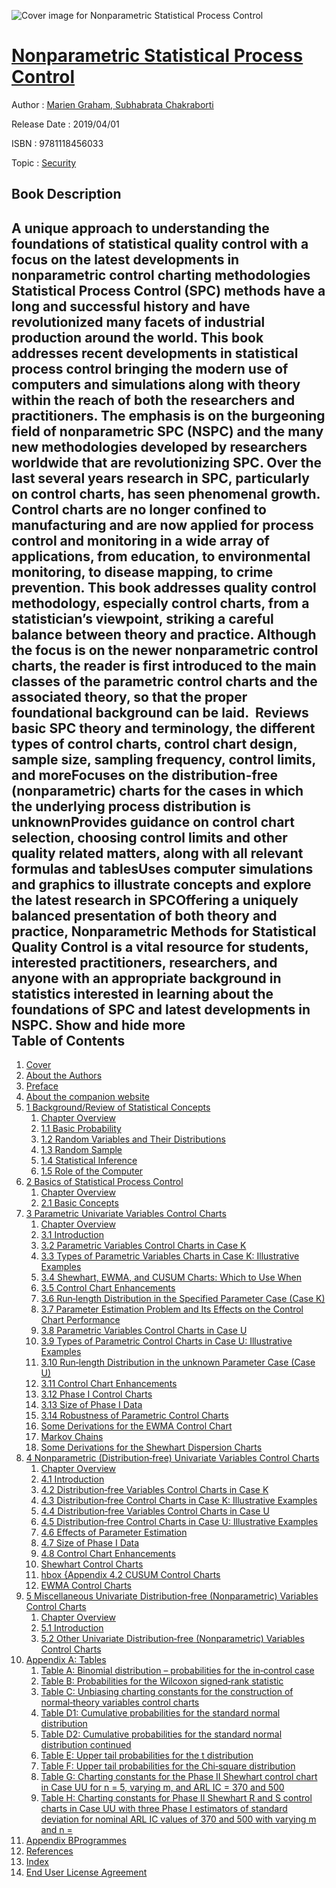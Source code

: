![Cover image for Nonparametric Statistical Process Control](https://imgdetail.ebookreading.net/cover/cover/20200215/EB9781118456033.jpg)

[Nonparametric Statistical Process Control](https://ebookreading.net/view/book/Nonparametric+Statistical+Process+Control-EB9781118456033_1.html "Nonparametric Statistical Process Control")
====================================================================================================================

Author : [Marien Graham](https://ebookreading.net/search/author/Marien+Graham),[ Subhabrata Chakraborti](https://ebookreading.net/search/author/+Subhabrata+Chakraborti)

Release Date : 2019/04/01

ISBN : 9781118456033

Topic : [Security](https://ebookreading.net/search/category/security)

Book Description
-----------------

 A unique approach to understanding the foundations of statistical quality control with a focus on the latest developments in nonparametric control charting methodologies
Statistical Process Control (SPC) methods have a long and successful history and have revolutionized many facets of industrial production around the world. This book addresses recent developments in statistical process control bringing the modern use of computers and simulations along with theory within the reach of both the researchers and practitioners. The emphasis is on the burgeoning field of nonparametric SPC (NSPC) and the many new methodologies developed by researchers worldwide that are revolutionizing SPC.
Over the last several years research in SPC, particularly on control charts, has seen phenomenal growth. Control charts are no longer confined to manufacturing and are now applied for process control and monitoring in a wide array of applications, from education, to environmental monitoring, to disease mapping, to crime prevention. This book addresses quality control methodology, especially control charts, from a statistician’s viewpoint, striking a careful balance between theory and practice. Although the focus is on the newer nonparametric control charts, the reader is first introduced to the main classes of the parametric control charts and the associated theory, so that the proper foundational background can be laid. 
Reviews basic SPC theory and terminology, the different types of control charts, control chart design, sample size, sampling frequency, control limits, and moreFocuses on the distribution-free (nonparametric) charts for the cases in which the underlying process distribution is unknownProvides guidance on control chart selection, choosing control limits and other quality related matters, along with all relevant formulas and tablesUses computer simulations and graphics to illustrate concepts and explore the latest research in SPCOffering a uniquely balanced presentation of both theory and practice, Nonparametric Methods for Statistical Quality Control is a vital resource for students, interested practitioners, researchers, and anyone with an appropriate background in statistics interested in learning about the foundations of SPC and latest developments in NSPC.
        Show and hide more                
Table of Contents
-----------------

1. [Cover](https://ebookreading.net/view/book/Nonparametric+Statistical+Process+Control-EB9781118456033_1.html)
1. [About the Authors](https://ebookreading.net/view/book/Nonparametric+Statistical+Process+Control-EB9781118456033_6.html)
1. [Preface](https://ebookreading.net/view/book/Nonparametric+Statistical+Process+Control-EB9781118456033_7.html)
1. [About the companion website](https://ebookreading.net/view/book/Nonparametric+Statistical+Process+Control-EB9781118456033_8.html)
1. [1 Background/Review of Statistical Concepts](https://ebookreading.net/view/book/Nonparametric+Statistical+Process+Control-EB9781118456033_9.html)
    1. [Chapter Overview](https://ebookreading.net/view/book/Nonparametric+Statistical+Process+Control-EB9781118456033_9.html#head-2-11)
    1. [1.1 Basic Probability](https://ebookreading.net/view/book/Nonparametric+Statistical+Process+Control-EB9781118456033_9.html#head-2-12)
    1. [1.2 Random Variables and Their Distributions](https://ebookreading.net/view/book/Nonparametric+Statistical+Process+Control-EB9781118456033_9.html#head-2-13)
    1. [1.3 Random Sample](https://ebookreading.net/view/book/Nonparametric+Statistical+Process+Control-EB9781118456033_9.html#head-2-14)
    1. [1.4 Statistical Inference](https://ebookreading.net/view/book/Nonparametric+Statistical+Process+Control-EB9781118456033_9.html#head-2-15)
    1. [1.5 Role of the Computer](https://ebookreading.net/view/book/Nonparametric+Statistical+Process+Control-EB9781118456033_9.html#head-2-16)
1. [2 Basics of Statistical Process Control](https://ebookreading.net/view/book/Nonparametric+Statistical+Process+Control-EB9781118456033_10.html)
    1. [Chapter Overview](https://ebookreading.net/view/book/Nonparametric+Statistical+Process+Control-EB9781118456033_10.html#head-2-17)
    1. [2.1 Basic Concepts](https://ebookreading.net/view/book/Nonparametric+Statistical+Process+Control-EB9781118456033_10.html#head-2-18)
1. [3 Parametric Univariate Variables Control Charts](https://ebookreading.net/view/book/Nonparametric+Statistical+Process+Control-EB9781118456033_11.html)
    1. [Chapter Overview](https://ebookreading.net/view/book/Nonparametric+Statistical+Process+Control-EB9781118456033_11.html#head-2-26)
    1. [3.1 Introduction](https://ebookreading.net/view/book/Nonparametric+Statistical+Process+Control-EB9781118456033_11.html#head-2-27)
    1. [3.2 Parametric Variables Control Charts in Case K](https://ebookreading.net/view/book/Nonparametric+Statistical+Process+Control-EB9781118456033_11.html#head-2-28)
    1. [3.3 Types of Parametric Variables Charts in Case K: Illustrative Examples](https://ebookreading.net/view/book/Nonparametric+Statistical+Process+Control-EB9781118456033_11.html#head-2-30)
    1. [3.4 Shewhart, EWMA, and CUSUM Charts: Which to Use When](https://ebookreading.net/view/book/Nonparametric+Statistical+Process+Control-EB9781118456033_11.html#head-2-36)
    1. [3.5 Control Chart Enhancements](https://ebookreading.net/view/book/Nonparametric+Statistical+Process+Control-EB9781118456033_11.html#head-2-37)
    1. [3.6 Run‐length Distribution in the Specified Parameter Case (Case K)](https://ebookreading.net/view/book/Nonparametric+Statistical+Process+Control-EB9781118456033_11.html#head-2-38)
    1. [3.7 Parameter Estimation Problem and Its Effects on the Control Chart Performance](https://ebookreading.net/view/book/Nonparametric+Statistical+Process+Control-EB9781118456033_11.html#head-2-43)
    1. [3.8 Parametric Variables Control Charts in Case U](https://ebookreading.net/view/book/Nonparametric+Statistical+Process+Control-EB9781118456033_11.html#head-2-44)
    1. [3.9 Types of Parametric Control Charts in Case U: Illustrative Examples](https://ebookreading.net/view/book/Nonparametric+Statistical+Process+Control-EB9781118456033_11.html#head-2-45)
    1. [3.10 Run‐length Distribution in the unknown Parameter Case (Case U)](https://ebookreading.net/view/book/Nonparametric+Statistical+Process+Control-EB9781118456033_11.html#head-2-51)
    1. [3.11 Control Chart Enhancements](https://ebookreading.net/view/book/Nonparametric+Statistical+Process+Control-EB9781118456033_11.html#head-2-52)
    1. [3.12 Phase I Control Charts](https://ebookreading.net/view/book/Nonparametric+Statistical+Process+Control-EB9781118456033_11.html#head-2-53)
    1. [3.13 Size of Phase I Data](https://ebookreading.net/view/book/Nonparametric+Statistical+Process+Control-EB9781118456033_11.html#head-2-55)
    1. [3.14 Robustness of Parametric Control Charts](https://ebookreading.net/view/book/Nonparametric+Statistical+Process+Control-EB9781118456033_11.html#head-2-56)
    1. [Some Derivations for the EWMA Control Chart](https://ebookreading.net/view/book/Nonparametric+Statistical+Process+Control-EB9781118456033_11.html#head-2-57)
    1. [Markov Chains](https://ebookreading.net/view/book/Nonparametric+Statistical+Process+Control-EB9781118456033_11.html#head-2-60)
    1. [Some Derivations for the Shewhart Dispersion Charts](https://ebookreading.net/view/book/Nonparametric+Statistical+Process+Control-EB9781118456033_11.html#head-2-68)
1. [4 Nonparametric (Distribution‐free) Univariate Variables Control Charts](https://ebookreading.net/view/book/Nonparametric+Statistical+Process+Control-EB9781118456033_12.html)
    1. [Chapter Overview](https://ebookreading.net/view/book/Nonparametric+Statistical+Process+Control-EB9781118456033_12.html#head-2-70)
    1. [4.1 Introduction](https://ebookreading.net/view/book/Nonparametric+Statistical+Process+Control-EB9781118456033_12.html#head-2-71)
    1. [4.2 Distribution‐free Variables Control Charts in Case K](https://ebookreading.net/view/book/Nonparametric+Statistical+Process+Control-EB9781118456033_12.html#head-2-72)
    1. [4.3 Distribution‐free Control Charts in Case K: Illustrative Examples](https://ebookreading.net/view/book/Nonparametric+Statistical+Process+Control-EB9781118456033_12.html#head-2-73)
    1. [4.4 Distribution‐free Variables Control Charts in Case U](https://ebookreading.net/view/book/Nonparametric+Statistical+Process+Control-EB9781118456033_12.html#head-2-74)
    1. [4.5 Distribution‐free Control Charts in Case U: Illustrative Examples](https://ebookreading.net/view/book/Nonparametric+Statistical+Process+Control-EB9781118456033_12.html#head-2-75)
    1. [4.6 Effects of Parameter Estimation](https://ebookreading.net/view/book/Nonparametric+Statistical+Process+Control-EB9781118456033_12.html#head-2-76)
    1. [4.7 Size of Phase I Data](https://ebookreading.net/view/book/Nonparametric+Statistical+Process+Control-EB9781118456033_12.html#head-2-77)
    1. [4.8 Control Chart Enhancements](https://ebookreading.net/view/book/Nonparametric+Statistical+Process+Control-EB9781118456033_12.html#head-2-78)
    1. [Shewhart Control Charts](https://ebookreading.net/view/book/Nonparametric+Statistical+Process+Control-EB9781118456033_12.html#head-2-79)
    1. [hbox {Appendix 4.2 CUSUM Control Charts](https://ebookreading.net/view/book/Nonparametric+Statistical+Process+Control-EB9781118456033_12.html#head-2-80)
    1. [ EWMA Control Charts](https://ebookreading.net/view/book/Nonparametric+Statistical+Process+Control-EB9781118456033_12.html#head-2-81)
1. [5 Miscellaneous Univariate Distribution‐free (Nonparametric) Variables Control Charts](https://ebookreading.net/view/book/Nonparametric+Statistical+Process+Control-EB9781118456033_13.html)
    1. [Chapter Overview](https://ebookreading.net/view/book/Nonparametric+Statistical+Process+Control-EB9781118456033_13.html#head-2-83)
    1. [5.1 Introduction](https://ebookreading.net/view/book/Nonparametric+Statistical+Process+Control-EB9781118456033_13.html#head-2-84)
    1. [5.2 Other Univariate Distribution‐free (Nonparametric) Variables Control Charts](https://ebookreading.net/view/book/Nonparametric+Statistical+Process+Control-EB9781118456033_13.html#head-2-85)
1. [Appendix A: Tables](https://ebookreading.net/view/book/Nonparametric+Statistical+Process+Control-EB9781118456033_14.html)
    1. [Table A: Binomial distribution – probabilities for the in‐control case](https://ebookreading.net/view/book/Nonparametric+Statistical+Process+Control-EB9781118456033_14.html#head-2-1)
    1. [Table B: Probabilities for the Wilcoxon signed‐rank statistic](https://ebookreading.net/view/book/Nonparametric+Statistical+Process+Control-EB9781118456033_14.html#head-2-2)
    1. [Table C: Unbiasing charting constants for the construction of normal‐theory variables control charts](https://ebookreading.net/view/book/Nonparametric+Statistical+Process+Control-EB9781118456033_14.html#head-2-3)
    1. [Table D1: Cumulative probabilities for the standard normal distribution](https://ebookreading.net/view/book/Nonparametric+Statistical+Process+Control-EB9781118456033_14.html#head-2-4)
    1. [Table D2: Cumulative probabilities for the standard normal distribution continued](https://ebookreading.net/view/book/Nonparametric+Statistical+Process+Control-EB9781118456033_14.html#head-2-5)
    1. [Table E: Upper tail probabilities for the t distribution](https://ebookreading.net/view/book/Nonparametric+Statistical+Process+Control-EB9781118456033_14.html#head-2-6)
    1. [Table F: Upper tail probabilities for the Chi‐square distribution](https://ebookreading.net/view/book/Nonparametric+Statistical+Process+Control-EB9781118456033_14.html#head-2-7)
    1. [Table G: Charting constants for the Phase II Shewhart   control chart in Case UU for n = 5, varying m, and ARL IC = 370 and 500](https://ebookreading.net/view/book/Nonparametric+Statistical+Process+Control-EB9781118456033_14.html#head-2-8)
    1. [Table H: Charting constants for Phase II Shewhart R and S control charts in Case UU with three Phase I estimators of standard deviation for nominal ARL IC values of 370 and 500 with varying m and n = ](https://ebookreading.net/view/book/Nonparametric+Statistical+Process+Control-EB9781118456033_14.html#head-2-9)
1. [Appendix BProgrammes](https://ebookreading.net/view/book/Nonparametric+Statistical+Process+Control-EB9781118456033_15.html)
1. [References](https://ebookreading.net/view/book/Nonparametric+Statistical+Process+Control-EB9781118456033_16.html)
1. [Index](https://ebookreading.net/view/book/Nonparametric+Statistical+Process+Control-EB9781118456033_17.html)
1. [End User License Agreement](https://ebookreading.net/view/book/Nonparametric+Statistical+Process+Control-EB9781118456033_18.html)
